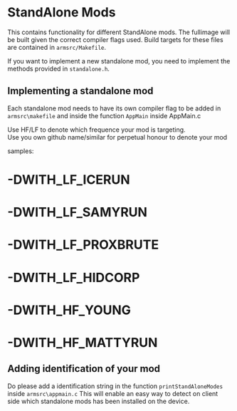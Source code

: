 # StandAlone Mods

This contains functionality for different StandAlone mods. The fullimage will be built given the correct compiler flags used. Build targets for these files are contained in `armsrc/Makefile`.

If you want to implement a new standalone mod, you need to implement the methods provided in `standalone.h`.

## Implementing a standalone mod

Each standalone mod needs to have its own compiler flag to be added in `armsrc\makefile` and inside the function `AppMain` inside  AppMain.c 

Use HF/LF to denote which frequence your mod is targeting.  
Use you own github name/similar for perpetual honour to denote your mod

samples:
# -DWITH_LF_ICERUN
# -DWITH_LF_SAMYRUN
# -DWITH_LF_PROXBRUTE
# -DWITH_LF_HIDCORP
# -DWITH_HF_YOUNG
# -DWITH_HF_MATTYRUN

## Adding identification of your mod
Do please add a identification string in the function `printStandAloneModes` inside `armsrc\appmain.c`
This will enable an easy way to detect on client side which standalone mods has been installed on the device.